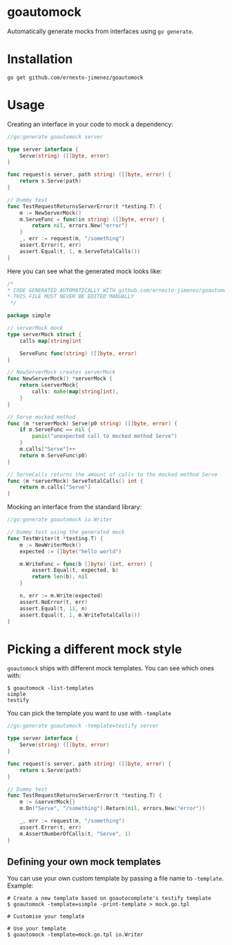 # goautomock

Automatically generate mocks from interfaces using `go generate`.

# Installation

```shell
go get github.com/ernesto-jimenez/goautomock
```

# Usage

Creating an interface in your code to mock a dependency:

[embedmd]:# (_examples/simple/example_test.go /.*goautomock.*/ $)
```go
//go:generate goautomock server

type server interface {
	Serve(string) ([]byte, error)
}

func request(s server, path string) ([]byte, error) {
	return s.Serve(path)
}

// Dummy test
func TestRequestReturnsServerError(t *testing.T) {
	m := NewServerMock()
	m.ServeFunc = func(in string) ([]byte, error) {
		return nil, errors.New("error")
	}
	_, err := request(m, "/something")
	assert.Error(t, err)
	assert.Equal(t, 1, m.ServeTotalCalls())
}
```

Here you can see what the generated mock looks like:

[embedmd]:# (_examples/simple/server_mock_test.go)
```go
/*
* CODE GENERATED AUTOMATICALLY WITH github.com/ernesto-jimenez/goautomock
* THIS FILE MUST NEVER BE EDITED MANUALLY
 */

package simple

// serverMock mock
type serverMock struct {
	calls map[string]int

	ServeFunc func(string) ([]byte, error)
}

// NewServerMock creates serverMock
func NewServerMock() *serverMock {
	return &serverMock{
		calls: make(map[string]int),
	}
}

// Serve mocked method
func (m *serverMock) Serve(p0 string) ([]byte, error) {
	if m.ServeFunc == nil {
		panic("unexpected call to mocked method Serve")
	}
	m.calls["Serve"]++
	return m.ServeFunc(p0)
}

// ServeCalls returns the amount of calls to the mocked method Serve
func (m *serverMock) ServeTotalCalls() int {
	return m.calls["Serve"]
}
```

Mocking an interface from the standard library:

[embedmd]:# (_examples/simple/stdlib_test.go /.*goautomock.*/ $)
```go
//go:generate goautomock io.Writer

// Dummy test using the generated mock
func TestWriter(t *testing.T) {
	m := NewWriterMock()
	expected := []byte("hello world")

	m.WriteFunc = func(b []byte) (int, error) {
		assert.Equal(t, expected, b)
		return len(b), nil
	}

	n, err := m.Write(expected)
	assert.NoError(t, err)
	assert.Equal(t, 11, n)
	assert.Equal(t, 1, m.WriteTotalCalls())
}
```

# Picking a different mock style

`goautomock` ships with different mock templates. You can see which ones with:

```shell
$ goautomock -list-templates
simple
testify
```

You can pick the template you want to use with `-template`

[embedmd]:# (_examples/testify/example_test.go /.*goautomock.*/ $)
```go
//go:generate goautomock -template=testify server

type server interface {
	Serve(string) ([]byte, error)
}

func request(s server, path string) ([]byte, error) {
	return s.Serve(path)
}

// Dummy test
func TestRequestReturnsServerError(t *testing.T) {
	m := &serverMock{}
	m.On("Serve", "/something").Return(nil, errors.New("error"))

	_, err := request(m, "/something")
	assert.Error(t, err)
	m.AssertNumberOfCalls(t, "Serve", 1)
}
```

## Defining your own mock templates

You can use your own custom template by passing a file name to `-template`. Example:

```shell
# Create a new template based on goautocomplete's testify template
$ goautomock -template=simple -print-template > mock.go.tpl

# Customise your template

# Use your template
$ goautomock -template=mock.go.tpl io.Writer
```
